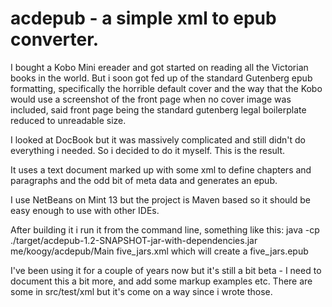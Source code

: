 # acdepub - a simple xml to epub converter.

I bought a Kobo Mini ereader and got started on reading all the Victorian books in the world.
But i soon got fed up of the standard Gutenberg epub formatting, specifically the horrible 
default cover and the way that the Kobo would use a screenshot of the front page when no
cover image was included, said front page being the standard gutenberg legal boilerplate
reduced to unreadable size.

I looked at DocBook but it was massively complicated and still didn't do everything i needed.
So i decided to do it myself. This is the result.

It uses a text document marked up with some xml to define chapters and paragraphs and the odd
bit of meta data and generates an epub.

I use NetBeans on Mint 13 but the project is Maven based so it should be easy enough to use with other IDEs.

After building it i run it from the command line, something like this:
java -cp ./target/acdepub-1.2-SNAPSHOT-jar-with-dependencies.jar me/koogy/acdepub/Main five_jars.xml
which will create a five_jars.epub

I've been using it for a couple of years now but it's still a bit beta - I need to document this a bit
more, and add some markup examples etc. There are some in src/test/xml but it's come on a way since i wrote those.
